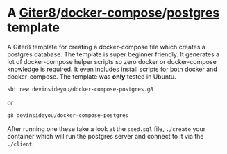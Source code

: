 # A [Giter8][g8]/[docker-compose][docker-compose]/[postgres][postgres] template

A Giter8 template for creating a docker-compose file which creates a postgres database. The template is super beginner friendly. It generates a lot of docker-compose helper scripts so zero docker or docker-compose knowledge is required. It even includes install scripts for both docker and docker-compose. The template was **only** tested in Ubuntu.

```bash
sbt new devinsideyou/docker-compose-postgres.g8
```

or

```bash
g8 devinsideyou/docker-compose-postgres
```

After running one these take a look at the `seed.sql` file, `./create` your container which will run the postgres server and connect to it via the `./client`.

[g8]: http://www.foundweekends.org/giter8/
[docker-compose]: https://docs.docker.com/compose/
[postgres]: https://hub.docker.com/_/postgres
